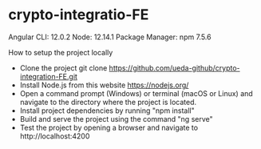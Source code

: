 # crypto-integratio-FE

Angular CLI: 12.0.2
Node: 12.14.1
Package Manager: npm 7.5.6

How to setup the project locally

- Clone the project git clone https://github.com/ueda-github/crypto-integration-FE.git
- Install Node.js from this website https://nodejs.org/
- Open a command prompt (Windows) or terminal (macOS or Linux) and navigate to the directory where the project is located.
- Install project dependencies by running "npm install"
- Build and serve the project using the command "ng serve"
- Test the project by opening a browser and navigate to http://localhost:4200
